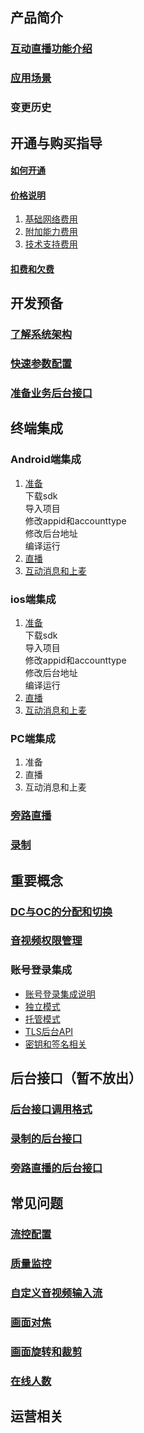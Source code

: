 ## 产品简介
### [互动直播功能介绍](https://github.com/zhaoyang21cn/suixinbo_doc/blob/master/doc2/Introduction.md)
### [应用场景](https://www.qcloud.com/doc/product/268/3160)
### 变更历史
## 开通与购买指导
#### [如何开通](https://www.qcloud.com/doc/product/268/4899)
#### [价格说明](https://www.qcloud.com/doc/product/268/5127)
1. [基础网络费用](https://www.qcloud.com/doc/product/268/5128)
2. [附加能力费用](https://www.qcloud.com/doc/product/268/5129)
3. [技术支持费用](https://www.qcloud.com/doc/product/268/5130)

#### [扣费和欠费](https://www.qcloud.com/doc/product/268/3166)

## 开发预备
### [了解系统架构](https://github.com/zhaoyang21cn/suixinbo_doc/blob/master/doc2/Architecture.md)
### [快速参数配置](https://github.com/zhaoyang21cn/suixinbo_doc/blob/master/doc2/fastConfig.md)
### [准备业务后台接口](https://github.com/zhaoyang21cn/suixinbo_doc/blob/master/doc2/serverInit.md)

## 终端集成
### Android端集成
1. [准备](../随心播/Android随心播集成/beforeHand.md) <br/>
	下载sdk<br/>
	导入项目<br/>
	修改appid和accounttype<br/>
	修改后台地址<br/>
	编译运行<br/>
2. [直播](../随心播/Android随心播集成/ILVLiveManager.md)
3. [互动消息和上麦](../随心播/Android随心播集成/ILVLiveSenior.md)

### ios端集成
1. [准备](https://github.com/zhaoyang21cn/suixinbo_doc/blob/master/doc2/iOS_ILiveSDK_BeforeHand.md)<br/>
 	下载sdk<br/>
	导入项目<br/>
	修改appid和accounttype<br/>
	修改后台地址<br/>
	编译运行<br/>
2. [直播](https://github.com/zhaoyang21cn/suixinbo_doc/blob/master/doc2/iOS_ILiveSDK_Live.md)
3. [互动消息和上麦](https://github.com/zhaoyang21cn/suixinbo_doc/blob/master/doc2/iOS_ILiveSDK_Interactive.md)

### PC端集成
1. 准备
2. 直播
3. 互动消息和上麦



### [旁路直播](https://github.com/zhaoyang21cn/suixinbo_doc/blob/master/doc2/pushStream.md)

### [录制](https://github.com/zhaoyang21cn/suixinbo_doc/blob/master/doc2/record.md)

## 重要概念

### [DC与OC的分配和切换](https://github.com/zhaoyang21cn/suixinbo_doc/blob/master/doc2/oddc.md)
### [音视频权限管理](https://github.com/zhaoyang21cn/suixinbo_doc/blob/master/doc2/enterRoomParam.md)

### 账号登录集成
* [账号登录集成说明](https://www.qcloud.com/doc/product/268/3328)
* [独立模式](https://www.qcloud.com/doc/product/268/3329)
* [托管模式](https://www.qcloud.com/doc/product/268/3330)
* [TLS后台API](https://www.qcloud.com/doc/product/268/3331)
* [密钥和签名相关](https://www.qcloud.com/doc/product/268/3332)


## 后台接口（暂不放出）
### [后台接口调用格式](https://github.com/zhaoyang21cn/suixinbo_doc/blob/master/doc2/restCall.md)
### [录制的后台接口](https://github.com/zhaoyang21cn/suixinbo_doc/blob/master/doc2/restCallRecord.md)
### [旁路直播的后台接口](https://github.com/zhaoyang21cn/suixinbo_doc/blob/master/doc2/restCallPushStream.md)


## 常见问题
### [流控配置](https://github.com/zhaoyang21cn/suixinbo_doc/blob/master/doc2/spearConfig.md)
### [质量监控](https://github.com/zhaoyang21cn/suixinbo_doc/blob/master/doc2/avmonitor.md)
### [自定义音视频输入流](./custominput.md)
### [画面对焦](./focus.md)

### [画面旋转和裁剪](https://github.com/zhaoyang21cn/suixinbo_doc/blob/master/doc2/rotate.md)
### [在线人数](https://github.com/zhaoyang21cn/suixinbo_doc/blob/master/doc2/onlineMember.md)


## 运营相关

